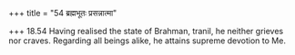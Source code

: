 +++
title = "54 ब्रह्मभूतः प्रसन्नात्मा"

+++
18.54 Having realised the state of Brahman, tranil, he neither grieves
nor craves. Regarding all beings alike, he attains supreme devotion to
Me.

